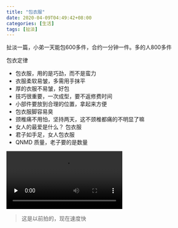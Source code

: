 ```yaml
---
title: "包衣服"
date: 2020-04-09T04:49:42+08:00
categories: [生活]
tags: [扯淡]
---
```


扯淡一篇，小弟一天能包600多件，合约一分钟一件。多的人800多件
<!--more-->
包衣定律

- 包衣服，用的是巧劲，而不是蛮力
- 衣服柔软易皱，多需用手抹平
- 厚的衣服不易皱，好包
- 技巧很重要，一次成型，要不返修费时间
- 小部件要放到合理的位置，拿起来方便
- 包衣服脚容易臭
- 颈椎痛不用怕，坚持两天，这不颈椎都痛的不明显了嘛
- 女人的最爱是什么？ 包衣服
- 君子如手足，女人包衣服
- QNMD 质量，老子要的是数量



<video id="video" controls="" preload="none" width="60%">
      <source id="mp4" src="output.mp4" type="video/mp4">
      <p>Your user agent does not support the HTML5 Video element.</p>
    </video>


> 这是以前拍的，现在速度快

